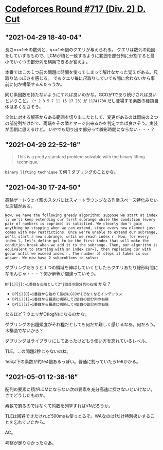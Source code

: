 # [Codeforces Round #717 (Div. 2) D. Cut](https://codeforces.com/contest/1516/problem/D)
## "2021-04-29 18-40-04"
長さn<=1e5の数列と、q<=1e5個のクエリが与えられる。
クエリは数列の範囲をしていするもので、LCMが積と一致するように範囲を部分列に分割すると最小でいくつの部分列を構築できるか答えよ。

本番ではこの１つ前の問題に時間を使ってしまって解けなかった覚えがある。尺取り法っぽさを感じる。
でもクエリ毎に尺取りしていても間に合わないから事前に何か構築するんだろうか。

同じ素因数を持たないようにすれば良いのかな。GCDが1であり続けされば良いということ。
`(* 2 3 5 7 11 13 17 23)` が `11741730` だし登場する素数の種類自体は多くなさそう。

全体に対する解答からある範囲を切り出したとして、変更があるのは両端の２つの部分列だけだで、両端をその隣とマージ出来るかを判定すれば良さそう。実装が面倒に思えるけど。
いやでも切り出す部分って線形時間にならない・・・？

## "2021-04-29 22-52-16"
> This is a pretty standard problem solvable with the binary lifting technique.

`binary lifting technique` て何？ダブリングのことかな。

## "2021-04-30 17-24-50"
高輪ゲートウェイ駅のスタバにはスマートラウンジなる作業スペース特化みたいな店舗がある。

```
Now, we have the following greedy algorithm: suppose we start at index l; we'll keep extending our first subrange while the condition (every pair of numbers is coprime) is satisfied. We clearly don't gain anything by stopping when we can extend, since every new element just comes with new restrictions. Once we're unable to extend our subrange, we'll start a new subrange, until we reach index r. Now, for every index l, let's define gol to be the first index that will make the condition break when we add it to the subrange. Then, our algorithm is equivalent to starting with an index cur=l, then replacing cur with gocur until we exceed index r. The number of steps it takes is our answer. We now have 2 subproblems to solve:
```

ダブリングだろうと１つの領域を伸ばしていくとしたらクエリあたり線形時間になるんじゃ・・・？何か解釈が間違っていそう。

`DP[i][j]:=i番目を左端として2^j個目の部分列の右端` かな？

+ `DP[i][0]=i番目から始めて最初にGCDが1でなくなるインデックス`
+ `DP[i][1]=i番目から最適に構築して2個目の部分列の右端`
+ `DP[i][2]=i番目から最適に構築して4個目の部分列の右端`

なるほど？クエリがO(logN)になるのかな。

ダブリングの出題頻度がそれ程だとしても何だか難しく感じるなあ。何だろう。木構造でないから？

ダブリングはライブラリにしてあったけどもう使い方を忘れているレベル。

TLE。この問題2秒じゃないのね。

1e5以下の素数が約1e4個あるっぽい。普通に割っていたら1e9かかる。

## "2021-05-01 12-36-16"
配列の要素に積がLCMにならない次の要素を充分高速に探さないといけない。さてどうしたものか。

素数で割るのではなくて約数を列挙すれば√Nだろうか。

TLEは回避できたけれど500msも使っとるぞ。WAなのは1だけ特別扱いすることを忘れていたから。

AC。

考察が足りなかったなあ。
